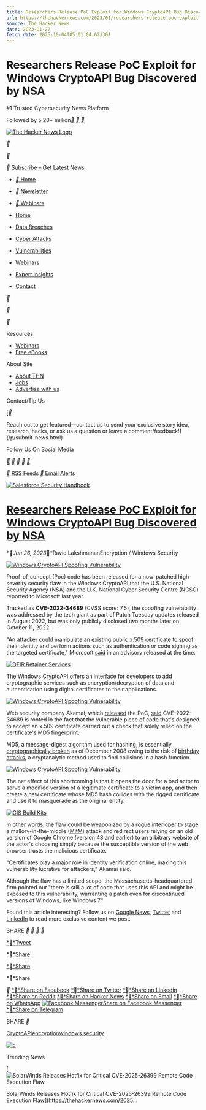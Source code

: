 ```yaml
---
title: Researchers Release PoC Exploit for Windows CryptoAPI Bug Discovered by NSA
url: https://thehackernews.com/2023/01/researchers-release-poc-exploit-for.html
source: The Hacker News
date: 2023-01-27
fetch_date: 2025-10-04T05:01:04.021301
---
```


# Researchers Release PoC Exploit for Windows CryptoAPI Bug Discovered by NSA

#1 Trusted Cybersecurity News Platform

Followed by 5.20+ million[**](https://twitter.com/thehackersnews)
[**](https://www.linkedin.com/company/thehackernews/)
[**](https://www.facebook.com/thehackernews)

[![The Hacker News Logo](data:image/png;base64...)](/)

**

**

[** Subscribe – Get Latest News](#email-outer)

* [** Home](/)
* [** Newsletter](#email-outer)
* [** Webinars](/p/upcoming-hacker-news-webinars.html)

* [Home](/)
* [Data Breaches](/search/label/data%20breach)
* [Cyber Attacks](/search/label/Cyber%20Attack)
* [Vulnerabilities](/search/label/Vulnerability)
* [Webinars](/p/upcoming-hacker-news-webinars.html)
* [Expert Insights](https://thehackernews.com/expert-insights/)
* [Contact](/p/submit-news.html)

**

**

**

Resources

* [Webinars](/p/upcoming-hacker-news-webinars.html)
* [Free eBooks](https://thehackernews.tradepub.com)

About Site

* [About THN](/p/about-us.html)
* [Jobs](/p/careers-technical-writer-designer-and.html)
* [Advertise with us](/p/advertising-with-hacker-news.html)

Contact/Tip Us

[**

Reach out to get featured—contact us to send your exclusive story idea, research, hacks, or ask us a question or leave a comment/feedback!](/p/submit-news.html)

Follow Us On Social Media

[**](https://www.facebook.com/thehackernews)
[**](https://twitter.com/thehackersnews)
[**](https://www.linkedin.com/company/thehackernews/)
[**](https://www.youtube.com/c/thehackernews?sub_confirmation=1)
[**](https://www.instagram.com/thehackernews/)

[** RSS Feeds](https://feeds.feedburner.com/TheHackersNews)
[** Email Alerts](#email-outer)

[![Salesforce Security Handbook](https://blogger.googleusercontent.com/img/b/R29vZ2xl/AVvXsEjWa8tsMNqlevi1HGF1ALQRGIq7hROPFAbHd3R1RTEOe73T8_Q2xW_-91t2jSGjU5peiPb8QYblGp4igNW-u2Qmlxbp2BKzTVMSvyXDZJmC-BYpiiJHrcnG5drmSP97iZ9PVIf1DeEr7U-7vWpe4HXwfMjt8FGNgq5mOycOJluYr9wF7YOKrQY9MfArwgjt/s728-e100/ai-agent-security-d.png)](https://thehackernews.uk/ai-agent-security-d)

# [Researchers Release PoC Exploit for Windows CryptoAPI Bug Discovered by NSA](https://thehackernews.com/2023/01/researchers-release-poc-exploit-for.html)

**Jan 26, 2023**Ravie LakshmananEncryption / Windows Security

[![Windows CryptoAPI Spoofing Vulnerability](data:image/png;base64... "Windows CryptoAPI Spoofing Vulnerability")](https://blogger.googleusercontent.com/img/b/R29vZ2xl/AVvXsEgcCIe1V0XFCm5Bcxm4oxeESEi7u-U52a_r1gvOT1QWGgTGPz-7Ap6qFHJU_aV6-S0Gg0l9Cd1648pkwizssbGHB82JaNxi0t8qfAoqjDkfqZgQW7r7udl0MPOhFBB9CJ8EI0cdUV0uW7OSFXH999jj1SG4oolZJyGXVnFi45vRhNS0dKUVJNN0CYD4/s790-rw-e365/poc-exploit.png)

Proof-of-concept (Poc) code has been released for a now-patched high-severity security flaw in the Windows CryptoAPI that the U.S. National Security Agency (NSA) and the U.K. National Cyber Security Centre (NCSC) reported to Microsoft last year.

Tracked as **CVE-2022-34689** (CVSS score: 7.5), the spoofing vulnerability was addressed by the tech giant as part of Patch Tuesday updates released in August 2022, but was only publicly disclosed two months later on October 11, 2022.

"An attacker could manipulate an existing public [x.509 certificate](https://en.wikipedia.org/wiki/X.509) to spoof their identity and perform actions such as authentication or code signing as the targeted certificate," Microsoft [said](https://msrc.microsoft.com/update-guide/en-US/vulnerability/CVE-2022-34689) in an advisory released at the time.

[![DFIR Retainer Services](data:image/png;base64...)](https://thehackernews.uk/cloud-insight-d)

The [Windows CryptoAPI](https://learn.microsoft.com/en-us/windows/win32/seccrypto/cryptoapi-system-architecture) offers an interface for developers to add cryptographic services such as encryption/decryption of data and authentication using digital certificates to their applications.

[![Windows CryptoAPI Spoofing Vulnerability](data:image/png;base64... "Windows CryptoAPI Spoofing Vulnerability")](https://blogger.googleusercontent.com/img/b/R29vZ2xl/AVvXsEitgEFWKe9cmmPiCeNUFeUHkiQrOP1gUF8DKPscD6rnc5kzIBJ6dfhlEIMJw7FQRTLYapnN-A4XYC5HJJTJPiGRHlJszCPjxLdiwYvHwlJxEdt4f1-pt1O3DmHY3xcTeKNtRz15wmRh-nHbvtkF69Sal7AuOAzPFA0X5TbYWWfhYuBZrWu1hW0fQC8p/s790-rw-e365/exploit.gif)

Web security company Akamai, which [released](https://github.com/akamai/akamai-security-research/tree/main/PoCs/CVE-2022-34689) the PoC, [said](https://www.akamai.com/blog/security-research/exploiting-critical-spoofing-vulnerability-microsoft-cryptoapi) CVE-2022-34689 is rooted in the fact that the vulnerable piece of code that's designed to accept an x.509 certificate carried out a check that solely relied on the certificate's MD5 fingerprint.

MD5, a message-digest algorithm used for hashing, is essentially [cryptographically broken](https://thehackernews.com/2022/11/french-electricity-provider-fined-for.html) as of December 2008 owing to the risk of [birthday attacks](https://en.wikipedia.org/wiki/Birthday_attack), a cryptanalytic method used to find collisions in a hash function.

[![Windows CryptoAPI Spoofing Vulnerability](data:image/png;base64... "Windows CryptoAPI Spoofing Vulnerability")](https://blogger.googleusercontent.com/img/b/R29vZ2xl/AVvXsEgTx8Y1pP9dX_Xbmq-NThHnkUQ4XTBB94Koai70cWynk-zlzM1DDDAvb_Rq39ihlv9aiKFa7pxmZFFpzPriB4M8DX9TxFNxTKQdGantkStEOsaIgxgCAMIZz7nCxnt0DHi_5MMRAewgryohrF6u3oHCeCQIiAspBmDqucgAIE6Vf15T1JF9BmPB_2Ig/s790-rw-e365/exploit.png)

The net effect of this shortcoming is that it opens the door for a bad actor to serve a modified version of a legitimate certificate to a victim app, and then create a new certificate whose MD5 hash collides with the rigged certificate and use it to masquerade as the original entity.

[![CIS Build Kits](data:image/png;base64...)](https://thehackernews.uk/platform-shield-d)

In other words, the flaw could be weaponized by a rogue interloper to stage a mallory-in-the-middle ([MitM](https://en.wikipedia.org/wiki/Man-in-the-middle_attack)) attack and redirect users relying on an old version of Google Chrome (version 48 and earlier) to an arbitrary website of the actor's choosing simply because the susceptible version of the web browser trusts the malicious certificate.

"Certificates play a major role in identity verification online, making this vulnerability lucrative for attackers," Akamai said.

Although the flaw has a limited scope, the Massachusetts-headquartered firm pointed out "there is still a lot of code that uses this API and might be exposed to this vulnerability, warranting a patch even for discontinued versions of Windows, like Windows 7."

Found this article interesting? Follow us on [Google News](https://news.google.com/publications/CAAqLQgKIidDQklTRndnTWFoTUtFWFJvWldoaFkydGxjbTVsZDNNdVkyOXRLQUFQAQ), [Twitter](https://twitter.com/thehackersnews) and [LinkedIn](https://www.linkedin.com/company/thehackernews/) to read more exclusive content we post.

SHARE
[**](#link_share)
[**](#link_share)
[**](#link_share)
**

[**Tweet](#link_share)

[**Share](#link_share)

[**Share](#link_share)

**Share

**
[**Share on Facebook](#link_share)
[**Share on Twitter](#link_share)
[**Share on Linkedin](#link_share)
[**Share on Reddit](#link_share)
[**Share on Hacker News](#link_share)
[**Share on Email](#link_share)
[**Share on WhatsApp](#link_share)
[![Facebook Messenger](data:image/png;base64...)Share on Facebook Messenger](#link_share)
[**Share on Telegram](#link_share)

SHARE **

[CryptoAPI](https://thehackernews.com/search/label/CryptoAPI)[encryption](https://thehackernews.com/search/label/encryption)[windows security](https://thehackernews.com/search/label/windows%20security)

[![c](data:image/svg+xml;base64...)](https://thehackernews.uk/cloud-defense)

Trending News

[![SolarWinds Releases Hotfix for Critical CVE-2025-26399 Remote Code Execution Flaw](data:image/svg+xml;base64... "SolarWinds Releases Hotfix for Critical CVE-2025-26399 Remote Code Execution Flaw")

SolarWinds Releases Hotfix for Critical CVE-2025-26399 Remote Code Execution Flaw](https://thehackernews.com/2025...